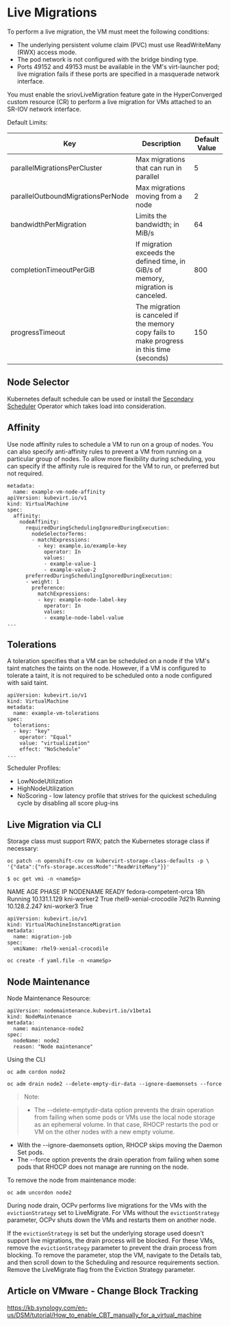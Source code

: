 # Live Migrations

To perform a live migration, the VM must meet the following conditions:

* The underlying persistent volume claim (PVC) must use ReadWriteMany (RWX) access mode.  
* The pod network is not configured with the bridge binding type.  
* Ports 49152 and 49153 must be available in the VM's virt-launcher pod; live migration fails if these ports are specified in a masquerade network interface.  

You must enable the sriovLiveMigration feature gate in the HyperConverged custom resource (CR) to perform a live migration for VMs attached to an SR-IOV network interface.

Default Limits:

| Key | Description | Default Value | 
| --- | --- | --- |
| parallelMigrationsPerCluster | Max migrations that can run in parallel | 5 | 
| parallelOutboundMigrationsPerNode | Max migrations moving from a node | 2 |
| bandwidthPerMigration | Limits the bandwidth; in MiB/s | 64 | 
| completionTimeoutPerGiB | If migration exceeds the defined time, in GiB/s of memory, migration is canceled. | 800 |
| progressTimeout | The migration is canceled if the memory copy fails to make progress in this time (seconds) | 150 |

## Node Selector

Kubernetes default schedule can be used or install the [Secondary Scheduler](https://redhat-openinfra-lab.github.io/openinfra-docs/How%20To/Proof%20Of%20Concept%20Topics/Openshift/secondaryScheduler/) Operator which takes load into consideration. 

 
## Affinity

Use node affinity rules to schedule a VM to run on a group of nodes. You can also specify anti-affinity rules to prevent a VM from running on a particular group of nodes. To allow more flexibility during scheduling, you can specify if the affinity rule is required for the VM to run, or preferred but not required.

```
metadata:
  name: example-vm-node-affinity
apiVersion: kubevirt.io/v1
kind: VirtualMachine
spec:
  affinity:
    nodeAffinity:
      requiredDuringSchedulingIgnoredDuringExecution:
        nodeSelectorTerms:
        - matchExpressions:
          - key: example.io/example-key
            operator: In
            values:
            - example-value-1
            - example-value-2
      preferredDuringSchedulingIgnoredDuringExecution:
      - weight: 1
        preference:
          matchExpressions:
          - key: example-node-label-key
            operator: In
            values:
            - example-node-label-value
...
```

## Tolerations

A toleration specifies that a VM can be scheduled on a node if the VM's taint matches the taints on the node. However, if a VM is configured to tolerate a taint, it is not required to be scheduled onto a node configured with said taint.

```
apiVersion: kubevirt.io/v1
kind: VirtualMachine
metadata:
  name: example-vm-tolerations
spec:
  tolerations:
  - key: "key"
    operator: "Equal"
    value: "virtualization"
    effect: "NoSchedule"
...
```

Scheduler Profiles:  

* LowNodeUtilization   
* HighNodeUtilization  
* NoScoring - low latency profile that strives for the quickest scheduling cycle by disabling all score plug-ins  

## Live Migration via CLI

Storage class must support RWX; patch the Kubernetes storage class if necessary:

```
oc patch -n openshift-cnv cm kubervirt-storage-class-defaults -p \
'{"data":{"nfs-storage.accessMode":"ReadWriteMany"}}'
```

```
$ oc get vmi -n <nameSp>

```
NAME                     AGE     PHASE     IP             NODENAME      READY
fedora-competent-orca    18h     Running   10.131.1.129   kni-worker2   True
rhel9-xenial-crocodile   7d21h   Running   10.128.2.247   kni-worker3   True

```
apiVersion: kubevirt.io/v1
kind: VirtualMachineInstanceMigration
metadata:
  name: migration-job
spec:
  vmiName: rhel9-xenial-crocodile
```

```
oc create -f yaml.file -n <nameSp>
```

## Node Maintenance 

Node Maintenance Resource:

```
apiVersion: nodemaintenance.kubevirt.io/v1beta1
kind: NodeMaintenance
metadata:
  name: maintenance-node2
spec:
  nodeName: node2
  reason: "Node maintenance"
```

Using the CLI

```
oc adm cordon node2
```

```
oc adm drain node2 --delete-empty-dir-data --ignore-daemonsets --force
```
> Note:

> * The --delete-emptydir-data option prevents the drain operation from failing when some pods or VMs use the local node storage as an ephemeral volume. In that case, RHOCP restarts the pod or VM on the other nodes with a new empty volume.  
* With the --ignore-daemonsets option, RHOCP skips moving the Daemon Set pods.  
* The --force option prevents the drain operation from failing when some pods that RHOCP does not manage are running on the node.  

To remove the node from maintenance mode:

```
oc adm uncordon node2
```

During node drain, OCPv performs live migrations for the VMs with the `evictionStrategy` set to LiveMigrate.  For VMs without the `evictionStrategy` parameter, OCPv shuts down the VMs and restarts them on another node.

If the `evictionStrategy` is set but the underlying storage used doesn't support live migrations, the drain process will be blocked.  For these VMs, remove the `evictionStrategy` parameter to prevent the drain process from blocking. To remove the parameter, stop the VM, navigate to the Details tab, and then scroll down to the Scheduling and resource requirements section. Remove the LiveMigrate flag from the Eviction Strategy parameter.


## Article on VMware - Change Block Tracking

https://kb.synology.com/en-us/DSM/tutorial/How_to_enable_CBT_manually_for_a_virtual_machine
